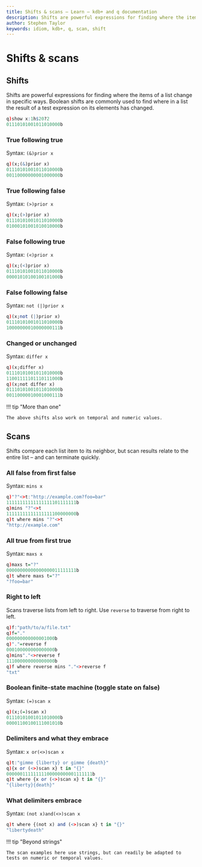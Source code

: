 ```yaml
---
title: Shifts & scans – Learn – kdb+ and q documentation
description: Shifts are powerful expressions for finding where the items of a list change in specific ways. Boolean shifts are commonly used to find where in a list the result of a test expression on its elements has changed. Shifts compare each list item to its neighbor, but scan results relate to the entire list – and can terminate quickly.
author: Stephen Taylor
keywords: idiom, kdb+, q, scan, shift
---
```

# Shifts & scans




## Shifts

Shifts are powerful expressions for finding where the items of a list change in specific ways. Boolean shifts are commonly used to find where in a list the result of a test expression on its elements has changed. 

```q
q)show x:1h$20?2
01110101001011010000b
```


### True following true

Syntax: `(&)prior x`

```q
q)(x;(&)prior x)
01110101001011010000b
00110000000001000000b
```


### True following false

Syntax: `(>)prior x`

```q
q)(x;(>)prior x)
01110101001011010000b
01000101001010010000b
```


### False following true

Syntax: `(<)prior x`

```q
q)(x;(<)prior x)
01110101001011010000b
00001010100100101000b
```


### False following false

Syntax: `not (|)prior x`

```q
q)(x;not (|)prior x)
01110101001011010000b
10000000010000000111b
```


### Changed or unchanged

Syntax: `differ x`

```q
q)(x;differ x)
01110101001011010000b
11001111101110111000b
q)(x;not differ x)
01110101001011010000b
00110000010001000111b
```

!!! tip "More than one"

    The above shifts also work on temporal and numeric values.
    


## Scans

Shifts compare each list item to its neighbor, but scan results relate to the entire list – and can terminate quickly.


### All false from first false

Syntax: `mins x`

<!-- k)&amp;\x -->
```q
q)"?"<>t:"http://example.com?foo=bar"
11111111111111111101111111b
q)mins "?"<>t
11111111111111111100000000b
q)t where mins "?"<>t
"http://example.com"
```


### All true from first true

Syntax: `maxs x`

<!-- k)|\x -->
```q
q)maxs t="?"
00000000000000000011111111b
q)t where maxs t="?"
"?foo=bar"
```


### Right to left

Scans traverse lists from left to right. Use `reverse` to traverse from right to left.

```q
q)f:"path/to/a/file.txt"
q)f="."
000000000000001000b
q)"."=reverse f
000100000000000000b
q)mins"."<>reverse f
111000000000000000b
q)f where reverse mins "."<>reverse f
"txt"
```


### Boolean finite-state machine (toggle state on false)

Syntax: `(=)scan x`

<!-- k)(=)\x -->
```q
q)(x;(=)scan x)
01110101001011010000b
00001100100111001010b
```

### Delimiters and what they embrace

Syntax: `x or(<>)scan x`
<!-- k)x|(~=)\x -->

```q
q)t:"gimme {liberty} or gimme {death}"
q){x or (<>)scan x} t in "{}"
00000011111111100000000001111111b
q)t where {x or (<>)scan x} t in "{}"
"{liberty}{death}"
```

### What delimiters embrace

Syntax: `(not x)and(<>)scan x`

<!-- k)(~x)&amp;(~=)\x -->
```q
q)t where {(not x) and (<>)scan x} t in "{}"
"libertydeath"
```

!!! tip "Beyond strings"

    The scan examples here use strings, but can readily be adapted to tests on numeric or temporal values. 

